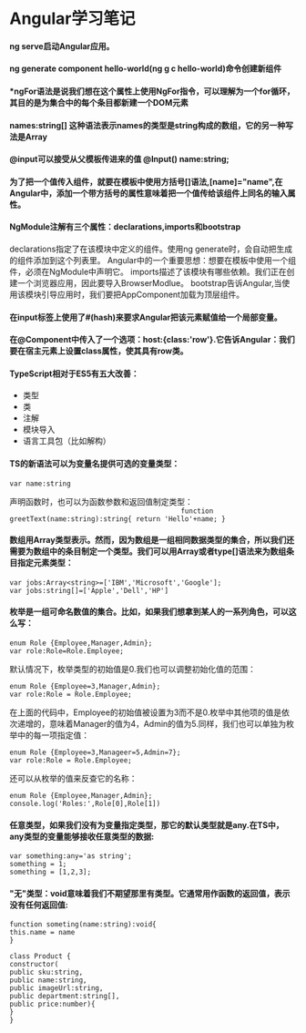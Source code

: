 Angular学习笔记
=========
#### ng serve启动Angular应用。
#### ng generate component hello-world(ng g c hello-world)命令创建新组件
#### *ngFor语法是说我们想在这个属性上使用NgFor指令，可以理解为一个for循环，其目的是为集合中的每个条目都新建一个DOM元素
#### names:string[] 这种语法表示names的类型是string构成的数组，它的另一种写法是Array<string>
#### @input可以接受从父模板传进来的值 @Input() name:string;
#### 为了把一个值传入组件，就要在模板中使用方括号[]语法,[name]="name",在Angular中，添加一个带方括号的属性意味着把一个值传给该组件上同名的输入属性。
#### NgModule注解有三个属性：declarations,imports和bootstrap
  declarations指定了在该模块中定义的组件。使用ng generate时，会自动把生成的组件添加到这个列表里。
  Angular中的一个重要思想：想要在模板中使用一个组件，必须在NgModule中声明它。
  imports描述了该模块有哪些依赖。我们正在创建一个浏览器应用，因此要导入BrowserModlue。
  bootstrap告诉Angular,当使用该模块引导应用时，我们要把AppComponent加载为顶层组件。
#### 在input标签上使用了#(hash)来要求Angular把该元素赋值给一个局部变量。  
#### 在@Component中传入了一个选项：host:{class:'row'}.它告诉Angular：我们要在宿主元素上设置class属性，使其具有row类。
#### TypeScript相对于ES5有五大改善：
  
  - 类型
  - 类
  - 注解  
  - 模块导入
  - 语言工具包（比如解构）
  
  #### TS的新语法可以为变量名提供可选的变量类型：
  ```
  var name:string
  ```
  声明函数时，也可以为函数参数和返回值制定类型：           
    ```                                          
    function greetText(name:string):string{
    return 'Hello'+name;
    }
    ```
 #### 数组用Array类型表示。然而，因为数组是一组相同数据类型的集合，所以我们还需要为数组中的条目制定一个类型。我们可以用Array<type>或者type[]语法来为数组条目指定元素类型：
  ```
  var jobs:Array<string>=['IBM','Microsoft','Google'];
  var jobs:string[]=['Apple','Dell','HP']
  ```
  #### 枚举是一组可命名数值的集合。比如，如果我们想拿到某人的一系列角色，可以这么写：
  ```
  enum Role {Employee,Manager,Admin};
  var role:Role=Role.Employee;
  ```
  默认情况下，枚举类型的初始值是0.我们也可以调整初始化值的范围：
  ```
  enum Role {Employee=3,Manager,Admin};
  var role:Role = Role.Employee;
  ```
  在上面的代码中，Employee的初始值被设置为3而不是0.枚举中其他项的值是依次递增的，意味着Manager的值为4，Admin的值为5.同样，我们也可以单独为枚举中的每一项指定值：
  ```
  enum Role {Employee=3,Manageer=5,Admin=7};
  var role:Role = Role.Employee;
  ```
  还可以从枚举的值来反查它的名称：
  ```
  enum Role {Employee,Manager,Admin};
  console.log('Roles:',Role[0],Role[1])
  ```
  #### 任意类型，如果我们没有为变量指定类型，那它的默认类型就是any.在TS中，any类型的变量能够接收任意类型的数据:
  ```
  var something:any='as string';
  something = 1;
  something = [1,2,3];
  ```
  #### "无"类型：void意味着我们不期望那里有类型。它通常用作函数的返回值，表示没有任何返回值:
  ```
  function someting(name:string):void{
  this.name = name
  }
  ```
  
  ```
  class Product {
  constructor(
  public sku:string,
  public name:string,
  public imageUrl:string,
  public department:string[],
  public price:number){
  }
  }
  ```
  
    
    
      
  
